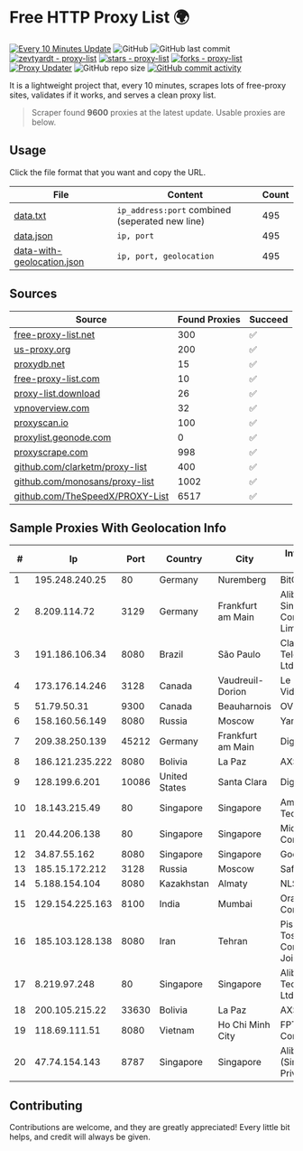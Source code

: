 
# Free HTTP Proxy List 🌍

[![Every 10 Minutes Update](https://github.com/mertguvencli/http-proxy-list/actions/workflows/main.yml/badge.svg?branch=main)](https://github.com/mertguvencli/http-proxy-list/actions/workflows/main.yml)
![GitHub](https://img.shields.io/github/license/mertguvencli/http-proxy-list)
![GitHub last commit](https://img.shields.io/github/last-commit/mertguvencli/http-proxy-list)
[![zevtyardt - proxy-list](https://img.shields.io/static/v1?label=zevtyardt&message=proxy-list&color=blue&logo=github)](https://github.com/zevtyardt/proxy-list "Go to GitHub repo")
[![stars - proxy-list](https://img.shields.io/github/stars/zevtyardt/proxy-list?style=social)](https://github.com/zevtyardt/proxy-list)
[![forks - proxy-list](https://img.shields.io/github/forks/zevtyardt/proxy-list?style=social)](https://github.com/zevtyardt/proxy-list)
[![Proxy Updater](https://github.com/zevtyardt/proxy-list/workflows/Proxy%20Updater/badge.svg)](https://github.com/zevtyardt/proxy-list/actions?query=workflow:"Proxy+Updater")
![GitHub repo size](https://img.shields.io/github/repo-size/zevtyardt/proxy-list)
[![GitHub commit activity](https://img.shields.io/github/commit-activity/m/zevtyardt/proxy-list?logo=commits)](https://github.com/zevtyardt/proxy-list/commits/main)

It is a lightweight project that, every 10 minutes, scrapes lots of free-proxy sites, validates if it works, and serves a clean proxy list.

> Scraper found **9600** proxies at the latest update. Usable proxies are below.

## Usage

Click the file format that you want and copy the URL.

|File|Content|Count|
|----|-------|-----|
|[data.txt](https://raw.githubusercontent.com/mertguvencli/http-proxy-list/main/proxy-list/data.txt)|`ip_address:port` combined (seperated new line)|495|
|[data.json](https://raw.githubusercontent.com/mertguvencli/http-proxy-list/main/proxy-list/data.json)|`ip, port`|495|
|[data-with-geolocation.json](https://raw.githubusercontent.com/mertguvencli/http-proxy-list/main/proxy-list/data-with-geolocation.json)|`ip, port, geolocation`|495|

## Sources

|Source|Found Proxies|Succeed|
|------|-------------|-------|
|[free-proxy-list.net](https://free-proxy-list.net)|300|✅|
|[us-proxy.org](https://www.us-proxy.org)|200|✅|
|[proxydb.net](http://proxydb.net)|15|✅|
|[free-proxy-list.com](https://free-proxy-list.com/?page=&port=&type%5B%5D=http&type%5B%5D=https&up_time=0&search=Search)|10|✅|
|[proxy-list.download](https://www.proxy-list.download/HTTP)|26|✅|
|[vpnoverview.com](https://vpnoverview.com/privacy/anonymous-browsing/free-proxy-servers)|32|✅|
|[proxyscan.io](https://www.proxyscan.io)|100|✅|
|[proxylist.geonode.com](https://proxylist.geonode.com/api/proxy-list?limit=300&page=1&sort_by=lastChecked&sort_type=desc&protocols=http,https)|0|✅|
|[proxyscrape.com](https://api.proxyscrape.com/v2/?request=displayproxies&protocol=http&timeout=10000&country=all&ssl=all&anonymity=all)|998|✅|
|[github.com/clarketm/proxy-list](https://raw.githubusercontent.com/clarketm/proxy-list/master/proxy-list-raw.txt)|400|✅|
|[github.com/monosans/proxy-list](https://raw.githubusercontent.com/monosans/proxy-list/main/proxies/http.txt)|1002|✅|
|[github.com/TheSpeedX/PROXY-List](https://raw.githubusercontent.com/TheSpeedX/PROXY-List/master/http.txt)|6517|✅|


## Sample Proxies With Geolocation Info

|#|Ip|Port|Country|City|Internet Service Provider|
|-|--|----|-------|----|-------------------------|
|1|195.248.240.25|80|Germany|Nuremberg|BitCommand|
|2|8.209.114.72|3129|Germany|Frankfurt am Main|Alibaba.com Singapore E-Commerce Private Limited|
|3|191.186.106.34|8080|Brazil|São Paulo|Claro NXT Telecomunicacoes Ltda|
|4|173.176.14.246|3128|Canada|Vaudreuil-Dorion|Le Groupe Videotron Ltee|
|5|51.79.50.31|9300|Canada|Beauharnois|OVH SAS|
|6|158.160.56.149|8080|Russia|Moscow|Yandex.Cloud LLC|
|7|209.38.250.139|45212|Germany|Frankfurt am Main|DigitalOcean, LLC|
|8|186.121.235.222|8080|Bolivia|La Paz|AXS Bolivia S. A.|
|9|128.199.6.201|10086|United States|Santa Clara|DigitalOcean, LLC|
|10|18.143.215.49|80|Singapore|Singapore|Amazon Technologies Inc.|
|11|20.44.206.138|80|Singapore|Singapore|Microsoft Corporation|
|12|34.87.55.162|8080|Singapore|Singapore|Google LLC|
|13|185.15.172.212|3128|Russia|Moscow|SafeData LLC|
|14|5.188.154.104|8080|Kazakhstan|Almaty|NLS|
|15|129.154.225.163|8100|India|Mumbai|Oracle Corporation|
|16|185.103.128.138|8080|Iran|Tehran|Pishgaman Toseeh Ertebatat Company (Private Joint Stock)|
|17|8.219.97.248|80|Singapore|Singapore|Alibaba (US) Technology Co., Ltd.|
|18|200.105.215.22|33630|Bolivia|La Paz|AXS Bolivia S. A.|
|19|118.69.111.51|8080|Vietnam|Ho Chi Minh City|FPT Telecom Company|
|20|47.74.154.143|8787|Singapore|Singapore|Alibaba Cloud (Singapore) Private Limited|



## Contributing

Contributions are welcome, and they are greatly appreciated! Every
little bit helps, and credit will always be given.

